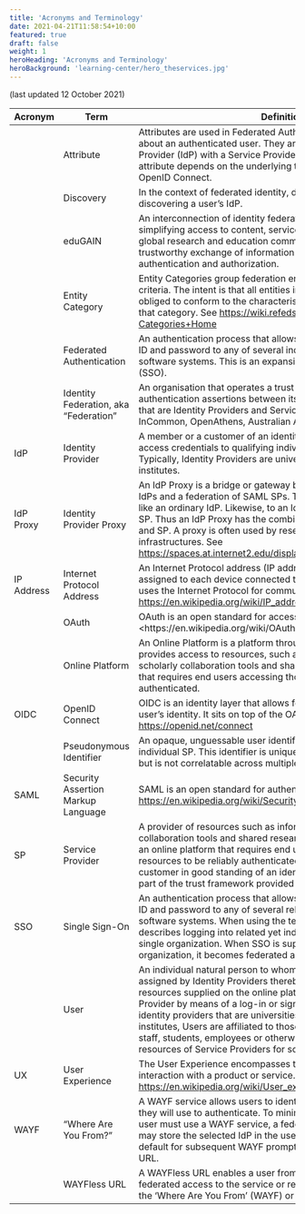 ```yaml
---
title: 'Acronyms and Terminology'
date: 2021-04-21T11:58:54+10:00
featured: true
draft: false
weight: 1
heroHeading: 'Acronyms and Terminology'
heroBackground: 'learning-center/hero_theservices.jpg'
---
```


<p>(last updated 12 October 2021)</p>
<table style="width:100%">
<colgroup>
<col style="width: 20%" />
<col style="width: 30%" />
<col style="width: 50%" />
</colgroup>
<thead>
<tr>
<th>Acronym</th>
<th>Term</th>
<th>Definition</th>
</tr>
</thead>
<tbody>
<tr class="odd">
<td></td>
<td>Attribute</td>
<td>Attributes are used in Federated Authentication to pass extra data about an authenticated user. They are shared by the Identity Provider (IdP) with a Service Provider (SP). The exact format of the attribute depends on the underlying technology, e.g. SAML, OpenID Connect.</td>
</tr>
<tr class="even">
<td></td>
<td>Discovery</td>
<td>In the context of federated identity, discovery is the process of discovering a user’s IdP.</td>
</tr>
<tr class="odd">
<td></td>
<td>eduGAIN</td>
<td>An interconnection of identity federations around the world, simplifying access to content, services and resources for the global research and education community. eduGAIN enables the trustworthy exchange of information related to identity, authentication and authorization.</td>
</tr>
<tr class="even">
<td></td>
<td>Entity Category</td>
<td>Entity Categories group federation entities that share common criteria. The intent is that all entities in a given entity category are obliged to conform to the characteristics set out in the definition of that category. See <a href="https://wiki.refeds.org/display/ENT/Entity-Categories+Home" class="uri">https://wiki.refeds.org/display/ENT/Entity-Categories+Home</a></td>
</tr>
<tr class="odd">
<td></td>
<td>Federated Authentication</td>
<td>An authentication process that allows a user to log in with a single ID and password to any of several independent, unrelated, software systems. This is an expansion of the term Single Sign-on (SSO).</td>
</tr>
<tr class="even">
<td></td>
<td>Identity Federation, aka “Federation”</td>
<td>An organisation that operates a trust framework for exchange of authentication assertions between its members and/or customers, that are Identity Providers and Service Providers. (Examples: InCommon, OpenAthens, Australian Access Federation)</td>
</tr>
<tr class="odd">
<td>IdP</td>
<td>Identity Provider</td>
<td>A member or a customer of an identity federation that assigns access credentials to qualifying individual natural persons. Typically, Identity Providers are universities, schools and research institutes.</td>
</tr>
<tr class="even">
<td>IdP Proxy</td>
<td>Identity Provider Proxy</td>
<td>An IdP Proxy is a bridge or gateway between a federation of SAML IdPs and a federation of SAML SPs. To an SP, an IdP Proxy looks like an ordinary IdP. Likewise, to an IdP, an IdP Proxy looks like an SP. Thus an IdP Proxy has the combined capability of both an IdP and SP. A proxy is often used by research collaboration infrastructures. See <a href="https://spaces.at.internet2.edu/display/GS/SAMLIdPProxy" class="uri">https://spaces.at.internet2.edu/display/GS/SAMLIdPProxy</a></td>
</tr>
<tr class="odd">
<td>IP Address</td>
<td>Internet Protocol Address</td>
<td>An Internet Protocol address (IP address) is a numerical label assigned to each device connected to a computer network that uses the Internet Protocol for communication. See <a href="https://en.wikipedia.org/wiki/IP_address" class="uri">https://en.wikipedia.org/wiki/IP_address</a></td>
</tr>
<tr class="even">
<td></td>
<td>OAuth</td>
<td>OAuth is an open standard for access delegation. See &lt;https://en.wikipedia.org/wiki/OAuth?</td>
</tr>
<tr class="odd">
<td></td>
<td>Online Platform</td>
<td>An Online Platform is a platform through which a Service Provider provides access to resources, such as information resources, scholarly collaboration tools and shared research infrastructure, that requires end users accessing those resources to be reliably authenticated.</td>
</tr>
<tr class="even">
<td>OIDC</td>
<td>OpenID Connect</td>
<td>OIDC is an identity layer that allows for the verification of an end-user’s identity. It sits on top of the OAuth protocol. See <a href="https://openid.net/connect" class="uri">https://openid.net/connect</a></td>
</tr>
<tr class="odd">
<td></td>
<td>Pseudonymous Identifier</td>
<td>An opaque, unguessable user identifier for use with a specific individual SP. This identifier is unique to the individual at that SP but is not correlatable across multiple SPs.</td>
</tr>
<tr class="even">
<td>SAML</td>
<td>Security Assertion Markup Language</td>
<td>SAML is an open standard for authentication and authorization. See <a href="https://en.wikipedia.org/wiki/Security_Assertion_Markup_Language" class="uri">https://en.wikipedia.org/wiki/Security_Assertion_Markup_Language</a></td>
</tr>
<tr class="odd">
<td>SP</td>
<td>Service Provider</td>
<td>A provider of resources such as information resources, scholarly collaboration tools and shared research infrastructure, by means of an online platform that requires end users accessing those resources to be reliably authenticated, and that is a member or a customer in good standing of an identity federation and is as such part of the trust framework provided by the identity federation.</td>
</tr>
<tr class="even">
<td>SSO</td>
<td>Single Sign-On</td>
<td>An authentication process that allows a user to log in with a single ID and password to any of several related, yet independent, software systems. When using the term “SSO” the topic usually describes logging into related yet independent systems within a single organization. When SSO is supported outside a single organization, it becomes federated authentication.</td>
</tr>
<tr class="odd">
<td></td>
<td>User</td>
<td>An individual natural person to whom access credentials have been assigned by Identity Providers thereby enabling them to access resources supplied on the online platform of a given Service Provider by means of a log-in or sign-on. Typically, in the case of identity providers that are universities, schools and research institutes, Users are affiliated to those Identity Providers as faculty staff, students, employees or otherwise, and have access to resources of Service Providers for so long as they are so affiliated.</td>
</tr>
<tr class="even">
<td>UX</td>
<td>User Experience</td>
<td>The User Experience encompasses the entirety of a user’s direct interaction with a product or service. See <a href="https://en.wikipedia.org/wiki/User_experience" class="uri">https://en.wikipedia.org/wiki/User_experience</a></td>
</tr>
<tr class="odd">
<td>WAYF</td>
<td>“Where Are You From?”</td>
<td>A WAYF service allows users to identify the Identity Provider (IdP) they will use to authenticate. To minimize the number of times a user must use a WAYF service, a federated authentication system may store the selected IdP in the user’s browser and use it as a default for subsequent WAYF prompts or encode it into a WAYFless URL.</td>
</tr>
<tr class="even">
<td></td>
<td>WAYFless URL</td>
<td>A WAYFless URL enables a user from an institution to gain federated access to the service or resource in a way that bypasses the ‘Where Are You From’ (WAYF) or IdP Discovery Service step.</td>
</tr>
</tbody>
</table>
</body>
